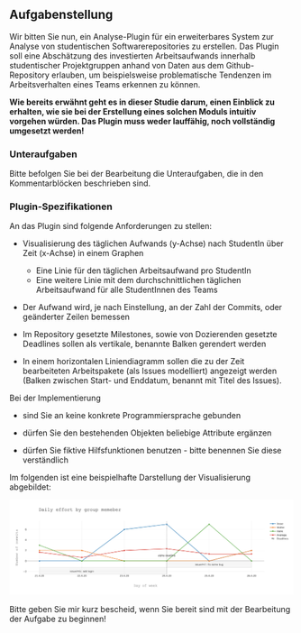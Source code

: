 ## Aufgabenstellung 

Wir bitten Sie nun, ein Analyse-Plugin für ein erweiterbares System zur Analyse von studentischen Softwarerepositories zu erstellen. Das Plugin soll eine Abschätzung des investierten Arbeitsaufwands innerhalb studentischer Projektgruppen anhand von Daten aus dem Github-Repository erlauben, um beispielsweise problematische Tendenzen im Arbeitsverhalten eines Teams erkennen zu können.

**Wie bereits erwähnt geht es in dieser Studie darum, einen Einblick zu erhalten, wie sie bei der Erstellung eines solchen Moduls intuitiv vorgehen würden. Das Plugin muss weder lauffähig, noch vollständig umgesetzt werden!**

### Unteraufgaben

Bitte befolgen Sie bei der Bearbeitung die Unteraufgaben, die in den Kommentarblöcken beschrieben sind.

### Plugin-Spezifikationen


An das Plugin sind folgende Anforderungen zu stellen:

- Visualisierung des täglichen Aufwands (y-Achse) nach StudentIn über Zeit (x-Achse) in einem Graphen
  - Eine Linie für den täglichen Arbeitsaufwand pro StudentIn
  - Eine weitere Linie mit dem durchschnittlichen täglichen Arbeitsaufwand für alle StudentInnen des Teams
  
- Der Aufwand wird, je nach Einstellung, an der Zahl der Commits, oder geänderter Zeilen bemessen

- Im Repository gesetzte Milestones, sowie von Dozierenden gesetzte Deadlines sollen als vertikale, benannte Balken gerendert werden

- In einem horizontalen Liniendiagramm sollen die zu der Zeit bearbeiteten Arbeitspakete (als Issues modelliert) angezeigt werden (Balken zwischen Start- und Enddatum, benannt mit Titel des Issues).  

Bei der Implementierung

- sind Sie an keine konkrete Programmiersprache gebunden

- dürfen Sie den bestehenden Objekten beliebige Attribute ergänzen

- dürfen Sie fiktive Hilfsfunktionen benutzen - bitte benennen Sie diese verständlich


Im folgenden ist eine beispielhafte Darstellung der Visualisierung abgebildet:

<p align="center">
  <img src="newplot.png" />
</p>

Bitte geben Sie mir kurz bescheid, wenn Sie bereit sind mit der Bearbeitung der Aufgabe zu beginnen! 
